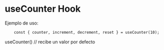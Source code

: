 # useCounter Hook

Ejemplo de uso:
```
    const { counter, increment, decrement, reset } = useCounter(10);

```

useCounter() // recibe un valor por defecto